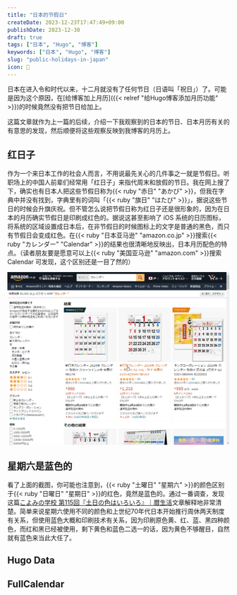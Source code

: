 ```yaml
---
title: "日本的节假日"
createDate: 2023-12-23T17:47:49+09:00
publishDate: 2023-12-30
draft: true
tags: ["日本", "Hugo", "博客"]
keywords: ["日本", "Hugo", "博客"]
slug: "public-holidays-in-japan"
icon: 🎌
---
```


日本在进入令和时代以来，十二月就没有了任何节日（日语叫「祝日」）了。可能是因为这个原因，在[给博客加上月历]({{< relref "给Hugo博客添加月历功能" >}})的时候竟然没有把节日给加上。

这篇文章就作为上一篇的后续，介绍一下我观察到的日本的节日、日本月历有关的有意思的发现，然后顺便将这些观察反映到我博客的月历上。

<!--more-->

## 红日子

作为一个来日本工作的社会人而言，不用说最先关心的几件事之一就是节假日。听职场上的中国人前辈们经常用「红日子」来指代周末和放假的节日。我在网上搜了下，确实也有日本人把这些节假日称为{{< ruby "赤日" "あかび" >}}，但我在字典中并没有找到，字典里有的词叫「{{< ruby "旗日" "はたび" >}}」，据说这些节日的时候会升旗庆祝。但不管怎么说把节假日称为红日子还是很形象的，因为在日本的月历确实节假日是印刷成红色的。据说这甚至影响了 iOS 系统的日历图标，将系统的区域设置成日本后，在非节假日的时候图标上的文字是普通的黑色，而只有节假日会变成红色。在{{< ruby "日本亚马逊" "amazon.co.jp" >}}搜索{{< ruby "カレンダー" "Calendar" >}}的结果也很清晰地反映出，日本月历配色的特点。（读者朋友要是愿意可以上{{< ruby "美国亚马逊" "amazon.com" >}}搜索 Calendar 可发现，这个区别还是一目了然的）

![日本亚马逊上搜索月历](calendar_on_amazon_jp.png)

## 星期六是蓝色的

看了上面的截图，你可能也注意到，{{< ruby "土曜日" "星期六" >}}的颜色区别于{{< ruby "日曜日" "星期日" >}}的红色，竟然是蓝色的。通过一番调查，发现这篇[こよみの学校 第115回『土日の色はいろいろ』｜暦生活](https://www.543life.com/campus115.html)文章解释地非常清楚。简单来说星期六使用不同的颜色和上世纪70年代日本开始推行周休两天制度有关系，但使用蓝色大概和印刷技术有关系，因为印刷原色黄、红、蓝、黑四种颜色，而红和黑已经被使用，剩下黄色和蓝色二选一的话，因为黄色不够醒目，自然就有蓝色来当此大任了。

## Hugo Data

## FullCalendar
